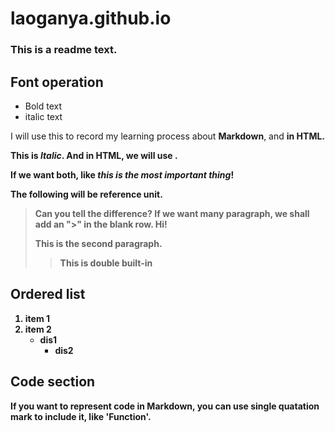 # laoganya.github.io
### This is a readme text.
## Font operation  
- Bold text
- italic text  

I will use this to record my learning process about **Markdown**, and <strong> in HTML.  

This is *Italic*. And in HTML, we will use <em> </em>.  

If we want both, like ***this is the most important thing***!  

The following will be reference unit.
> Can you tell the difference?
If we want many paragraph, we shall add an ">" in the blank row.
> Hi!
>
> This is the second paragraph.
>> This is double built-in

## Ordered list
1. item 1
2. item 2
   - dis1
     - dis2

## Code section
If you want to represent code in Markdown, you can use single quatation mark to include it, like 'Function'.

